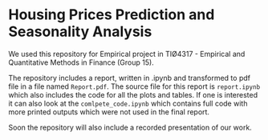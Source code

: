 # Housing Prices Prediction and Seasonality Analysis 
 We used this repository for Empirical project in TIØ4317 - Empirical and Quantitative Methods in Finance (Group 15).

 The repository includes a report, written in .ipynb and transformed to pdf file in a file named `Report.pdf`. The source file for this report is `report.ipynb` which also includes the code for all the plots and tables. If one is interested it can also look at the `comlpete_code.ipynb` which contains full code with more printed outputs which were not used in the final report.

Soon the repository will also include a recorded presentation of our work.


